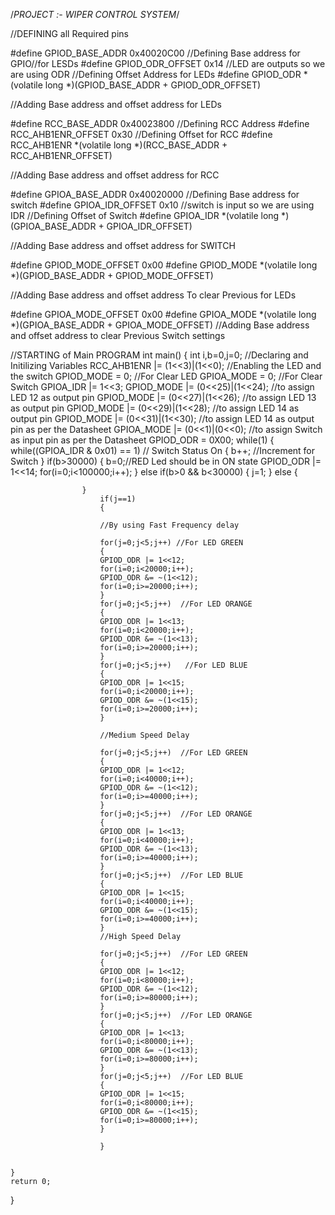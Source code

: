 
/*PROJECT :- WIPER CONTROL SYSTEM*/

//DEFINING all  Required pins

#define GPIOD_BASE_ADDR 0x40020C00	//Defining Base address for GPIO//for LESDs
#define GPIOD_ODR_OFFSET 0x14       //LED are outputs so we are using ODR //Defining Offset Address for LEDs
#define GPIOD_ODR *(volatile long *)(GPIOD_BASE_ADDR + GPIOD_ODR_OFFSET)

//Adding Base address and offset address for LEDs

#define RCC_BASE_ADDR 0x40023800 //Defining RCC Address
#define RCC_AHB1ENR_OFFSET 0x30   //Defining Offset for RCC
#define RCC_AHB1ENR *(volatile long *)(RCC_BASE_ADDR + RCC_AHB1ENR_OFFSET)

//Adding Base address and offset address for RCC

#define GPIOA_BASE_ADDR 0x40020000  //Defining Base address for switch
#define GPIOA_IDR_OFFSET 0x10 //switch is input so we are using IDR //Defining Offset of Switch
#define GPIOA_IDR *(volatile long *)(GPIOA_BASE_ADDR + GPIOA_IDR_OFFSET)

//Adding Base address and offset address for SWITCH

#define GPIOD_MODE_OFFSET 0x00
#define GPIOD_MODE *(volatile long *)(GPIOD_BASE_ADDR + GPIOD_MODE_OFFSET)

//Adding Base address and offset address To clear Previous for LEDs

#define GPIOA_MODE_OFFSET 0x00
#define GPIOA_MODE *(volatile long *)(GPIOA_BASE_ADDR + GPIOA_MODE_OFFSET)
//Adding Base address and offset address to clear Previous Switch settings


//STARTING of Main PROGRAM
int main()
{
	int i,b=0,j=0;  //Declaring and Initilizing Variables
	RCC_AHB1ENR |= (1<<3)|(1<<0); //Enabling the LED and the switch
	GPIOD_MODE = 0; //For Clear LED
	GPIOA_MODE = 0; //For Clear Switch
	GPIOA_IDR |= 1<<3;
	GPIOD_MODE |= (0<<25)|(1<<24);  //to assign LED 12 as output pin
	GPIOD_MODE |= (0<<27)|(1<<26);  //to assign LED 13 as output pin
	GPIOD_MODE |= (0<<29)|(1<<28);  //to assign LED 14 as output pin
	GPIOD_MODE |= (0<<31)|(1<<30);  //to assign LED 14 as output pin as per the Datasheet
	GPIOA_MODE |= (0<<1)|(0<<0);    //to assign Switch as input pin as per the Datasheet
	GPIOD_ODR = 0X00;
	while(1)
	{
					while((GPIOA_IDR & 0x01) == 1) // Switch Status On
					{
						b++; //Increment for Switch
					}
					if(b>30000)
				    {
					b=0;//RED Led should be in ON state
					GPIOD_ODR |= 1<<14;
					for(i=0;i<100000;i++);
					}
					else if(b>0 && b<30000)
					{
					j=1;
                    }
					else
					{

					}
						if(j==1)
						{

					    //By using Fast Frequency delay

				        for(j=0;j<5;j++) //For LED GREEN
						{
						GPIOD_ODR |= 1<<12;
						for(i=0;i<20000;i++);
						GPIOD_ODR &= ~(1<<12);
						for(i=0;i>=20000;i++);
						}
						for(j=0;j<5;j++)  //For LED ORANGE
						{
						GPIOD_ODR |= 1<<13;
						for(i=0;i<20000;i++);
						GPIOD_ODR &= ~(1<<13);
					    for(i=0;i>=20000;i++);
						}
						for(j=0;j<5;j++)   //For LED BLUE
						{
						GPIOD_ODR |= 1<<15;
						for(i=0;i<20000;i++);
						GPIOD_ODR &= ~(1<<15);
						for(i=0;i>=20000;i++);
						}

						//Medium Speed Delay

						for(j=0;j<5;j++)  //For LED GREEN
						{
						GPIOD_ODR |= 1<<12;
						for(i=0;i<40000;i++);
						GPIOD_ODR &= ~(1<<12);
						for(i=0;i>=40000;i++);
						}
						for(j=0;j<5;j++)  //For LED ORANGE
						{
						GPIOD_ODR |= 1<<13;
						for(i=0;i<40000;i++);
						GPIOD_ODR &= ~(1<<13);
						for(i=0;i>=40000;i++);
						}
						for(j=0;j<5;j++)  //For LED BLUE
						{
						GPIOD_ODR |= 1<<15;
						for(i=0;i<40000;i++);
					    GPIOD_ODR &= ~(1<<15);
						for(i=0;i>=40000;i++);
						}
						//High Speed Delay

						for(j=0;j<5;j++)  //For LED GREEN
					    {
						GPIOD_ODR |= 1<<12;
						for(i=0;i<80000;i++);
						GPIOD_ODR &= ~(1<<12);
						for(i=0;i>=80000;i++);
						}
						for(j=0;j<5;j++)  //For LED ORANGE
						{
						GPIOD_ODR |= 1<<13;
						for(i=0;i<80000;i++);
						GPIOD_ODR &= ~(1<<13);
						for(i=0;i>=80000;i++);
						}
						for(j=0;j<5;j++)  //For LED BLUE
						{
						GPIOD_ODR |= 1<<15;
						for(i=0;i<80000;i++);
						GPIOD_ODR &= ~(1<<15);
						for(i=0;i>=80000;i++);
						}

						}


	}
	return 0;
}
